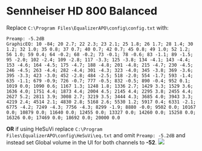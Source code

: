 # Sennheiser HD 800 Balanced
Replace `C:\Program Files\EqualizerAPO\config\config.txt` with:
```
Preamp: -5.2dB
GraphicEQ: 10 -84; 20 2.7; 22 2.3; 23 2.1; 25 1.8; 26 1.7; 28 1.4; 30 1.2; 32 1.0; 35 0.8; 37 0.7; 40 0.7; 42 0.7; 45 0.8; 49 1.0; 52 1.2; 56 1.0; 59 0.4; 64 -0.2; 68 -0.2; 73 -0.1; 78 -0.6; 83 -1.1; 89 -1.5; 95 -2.0; 102 -2.4; 109 -2.8; 117 -3.3; 125 -3.8; 134 -4.1; 143 -4.4; 153 -4.6; 164 -4.5; 175 -4.7; 188 -4.8; 201 -4.8; 215 -4.7; 230 -4.5; 246 -4.5; 263 -4.4; 282 -4.4; 301 -4.3; 323 -4.0; 345 -3.8; 369 -3.6; 395 -3.3; 423 -3.0; 452 -2.8; 484 -2.5; 518 -2.0; 554 -1.7; 593 -1.4; 635 -1.1; 679 -0.9; 726 -0.7; 777 -0.5; 832 -0.5; 890 -0.4; 952 0.1; 1019 0.0; 1090 0.6; 1167 1.3; 1248 1.8; 1336 2.7; 1429 3.3; 1529 3.6; 1636 4.0; 1751 4.4; 1873 4.4; 2004 4.5; 2145 4.4; 2295 3.8; 2455 4.4; 2627 5.2; 2811 3.9; 3008 2.7; 3219 3.5; 3444 4.3; 3685 4.0; 3943 3.3; 4219 2.4; 4514 2.1; 4830 2.8; 5168 2.6; 5530 1.2; 5917 0.4; 6331 -2.1; 6775 -4.2; 7249 -4.3; 7756 -4.3; 8299 -1.9; 8880 -0.0; 9502 0.0; 10167 0.0; 10879 0.0; 11640 0.0; 12455 0.0; 13327 0.0; 14260 0.0; 15258 0.0; 16326 0.0; 17469 0.0; 18692 0.0; 20000 0.0
```
**OR** if using HeSuVi replace `C:\Program Files\EqualizerAPO\config\HeSuVi\eq.txt` and omit `Preamp: -5.2dB` and instead set Global volume in the UI for both channels to **-52**.
![](https://raw.githubusercontent.com/jaakkopasanen/AutoEq/master/results/Headphone.com/headphoncecom/onear/Sennheiser%20HD%20800%20Balanced/Sennheiser%20HD%20800%20Balanced.png)